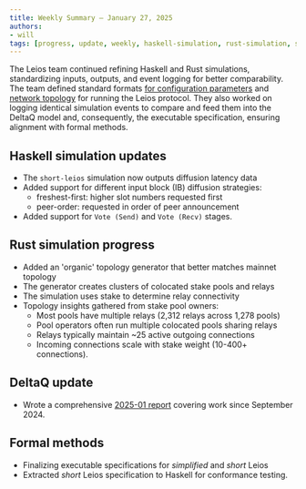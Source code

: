 ```yaml
---
title: Weekly Summary – January 27, 2025
authors:
- will
tags: [progress, update, weekly, haskell-simulation, rust-simulation, standardization, configuration, topology, deltaq, formal-methods]
---
```


The Leios team continued refining Haskell and Rust simulations, standardizing inputs, outputs, and event logging for better comparability. The team defined standard formats [for configuration parameters](https://github.com/input-output-hk/ouroboros-leios/blob/main/data/simulation/config.schema.json) and [network topology](https://github.com/input-output-hk/ouroboros-leios/blob/main/data/simulation/topology.d.ts) for running the Leios protocol. They also worked on logging identical simulation events to compare and feed them into the DeltaQ model and, consequently, the executable specification, ensuring alignment with formal methods.

## Haskell simulation updates

- The `short-leios` simulation now outputs diffusion latency data
- Added support for different input block (IB) diffusion strategies:
  - freshest-first: higher slot numbers requested first
  - peer-order: requested in order of peer announcement
- Added support for `Vote (Send)` and `Vote (Recv)` stages.

## Rust simulation progress

- Added an 'organic' topology generator that better matches mainnet topology
- The generator creates clusters of colocated stake pools and relays
- The simulation uses stake to determine relay connectivity
- Topology insights gathered from stake pool owners:
  - Most pools have multiple relays (2,312 relays across 1,278 pools)
  - Pool operators often run multiple colocated pools sharing relays
  - Relays typically maintain ~25 active outgoing connections
  - Incoming connections scale with stake weight (10-400+ connections).

## DeltaQ update

- Wrote a comprehensive [2025-01 report](https://github.com/input-output-hk/ouroboros-leios/blob/main/delta_q/docs/Report%202025-01.md) covering work since September 2024.

## Formal methods

- Finalizing executable specifications for *simplified* and *short* Leios
- Extracted *short* Leios specification to Haskell for conformance testing.
